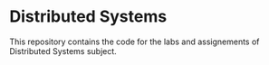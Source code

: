 #  Distributed Systems
This repository contains the code for the labs and assignements of Distributed Systems subject. 